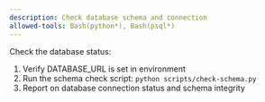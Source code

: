 ```yaml
---
description: Check database schema and connection
allowed-tools: Bash(python*), Bash(psql*)
---
```


Check the database status:
1. Verify DATABASE_URL is set in environment
2. Run the schema check script: `python scripts/check-schema.py`
3. Report on database connection status and schema integrity
